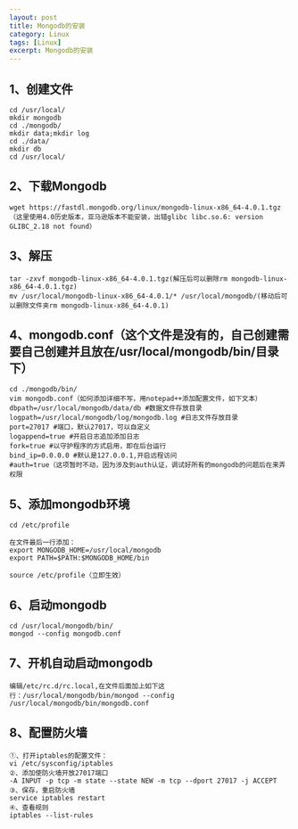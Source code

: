 ```yaml
---
layout: post
title: Mongodb的安装
category: Linux
tags: [Linux]
excerpt: Mongodb的安装
---
```


## 1、创建文件 ##


	cd /usr/local/
	mkdir mongodb
	cd ./mongodb/
	mkdir data;mkdir log
	cd ./data/
	mkdir db
	cd /usr/local/


## 2、下载Mongodb ##

	wget https://fastdl.mongodb.org/linux/mongodb-linux-x86_64-4.0.1.tgz（这里使用4.0历史版本，亚马逊版本不能安装，出错glibc libc.so.6: version GLIBC_2.18 not found）

## 3、解压 ##

	tar -zxvf mongodb-linux-x86_64-4.0.1.tgz(解压后可以删除rm mongodb-linux-x86_64-4.0.1.tgz)
	mv /usr/local/mongodb-linux-x86_64-4.0.1/* /usr/local/mongodb/(移动后可以删除文件夹rm mongodb-linux-x86_64-4.0.1)


## 4、mongodb.conf（这个文件是没有的，自己创建需要自己创建并且放在/usr/local/mongodb/bin/目录下） ##

	cd ./mongodb/bin/
	vim mongodb.conf（如何添加详细不写，用notepad++添加配置文件，如下文本）
	dbpath=/usr/local/mongodb/data/db #数据文件存放目录
	logpath=/usr/local/mongodb/log/mongodb.log #日志文件存放目录
	port=27017 #端口，默认27017，可以自定义
	logappend=true #开启日志追加添加日志
	fork=true #以守护程序的方式启用，即在后台运行
	bind_ip=0.0.0.0 #默认是127.0.0.1,开启远程访问
	#auth=true（这项暂时不动，因为涉及到auth认证，调试好所有的mongodb的问题后在来弄权限


## 5、添加mongodb环境 ##

	cd /etc/profile
	
	在文件最后一行添加：
	export MONGODB_HOME=/usr/local/mongodb
	export PATH=$PATH:$MONGODB_HOME/bin
	
	source /etc/profile（立即生效）


## 6、启动mongodb ##

	cd /usr/local/mongodb/bin/
	mongod --config mongodb.conf


## 7、开机自动启动mongodb ##

	编辑/etc/rc.d/rc.local,在文件后面加上如下这行：/usr/local/mongodb/bin/mongod --config /usr/local/mongodb/bin/mongodb.conf


## 8、配置防火墙 ##

	①、打开iptables的配置文件：
	vi /etc/sysconfig/iptables
	②、添加使防火墙开放27017端口
	-A INPUT -p tcp -m state --state NEW -m tcp --dport 27017 -j ACCEPT
	③、保存，重启防火墙
	service iptables restart
	④、查看规则
	iptables --list-rules 


